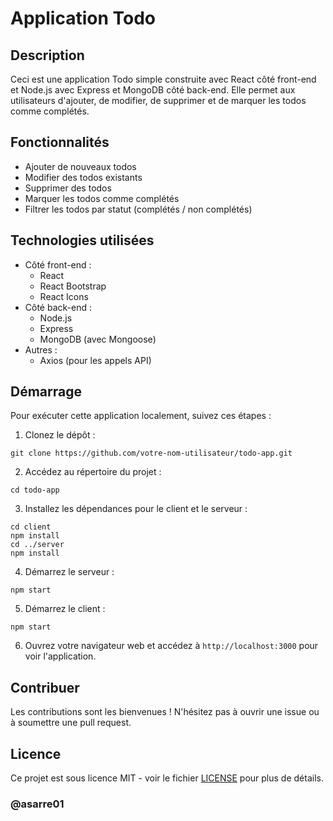 
# Application Todo

## Description
Ceci est une application Todo simple construite avec React côté front-end et Node.js avec Express et MongoDB côté back-end. Elle permet aux utilisateurs d'ajouter, de modifier, de supprimer et de marquer les todos comme complétés.

## Fonctionnalités
- Ajouter de nouveaux todos
- Modifier des todos existants
- Supprimer des todos
- Marquer les todos comme complétés
- Filtrer les todos par statut (complétés / non complétés)

## Technologies utilisées
- Côté front-end :
  - React
  - React Bootstrap
  - React Icons
- Côté back-end :
  - Node.js
  - Express
  - MongoDB (avec Mongoose)
- Autres :
  - Axios (pour les appels API)

## Démarrage
Pour exécuter cette application localement, suivez ces étapes :

1. Clonez le dépôt :
```
git clone https://github.com/votre-nom-utilisateur/todo-app.git
```

2. Accédez au répertoire du projet :
```
cd todo-app
```

3. Installez les dépendances pour le client et le serveur :
```
cd client
npm install
cd ../server
npm install
```

4. Démarrez le serveur :
```
npm start
```

5. Démarrez le client :
```
npm start
```

6. Ouvrez votre navigateur web et accédez à `http://localhost:3000` pour voir l'application.

## Contribuer
Les contributions sont les bienvenues ! N'hésitez pas à ouvrir une issue ou à soumettre une pull request.

## Licence
Ce projet est sous licence MIT - voir le fichier [LICENSE](LICENSE) pour plus de détails.

### @asarre01